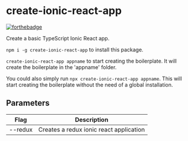 # create-ionic-react-app

[![forthebadge](https://forthebadge.com/images/badges/built-with-love.svg)](https://forthebadge.com)

Create a basic TypeScript Ionic React app.

`npm i -g create-ionic-react-app` to install this package. 

`create-ionic-react-app appname` to start creating the boilerplate. It will create the boilerplate in the 'appname' folder.

You could also simply run `npx create-ionic-react-app appname`. This will start creating the boilerplate without the need of a global installation. 

## Parameters  
| Flag     | Description     
|----------|-------------
| --redux  |  Creates a redux ionic react application